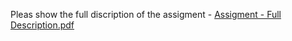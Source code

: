 
Pleas show the full discription of the assigment -
[Assigment - Full Description.pdf](https://github.com/nirkov/Movie-Rental-System/files/3614363/Assigment.-.Full.Description.pdf)
